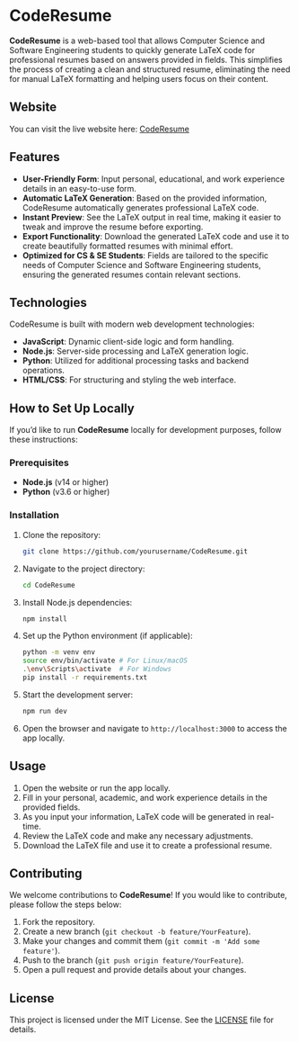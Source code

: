 # CodeResume

**CodeResume** is a web-based tool that allows Computer Science and Software Engineering students to quickly generate LaTeX code for professional resumes based on answers provided in fields. This simplifies the process of creating a clean and structured resume, eliminating the need for manual LaTeX formatting and helping users focus on their content.

## Website

You can visit the live website here: [CodeResume](https://coderesume-alpha-testing.vercel.app/)

## Features

- **User-Friendly Form**: Input personal, educational, and work experience details in an easy-to-use form.
- **Automatic LaTeX Generation**: Based on the provided information, CodeResume automatically generates professional LaTeX code.
- **Instant Preview**: See the LaTeX output in real time, making it easier to tweak and improve the resume before exporting.
- **Export Functionality**: Download the generated LaTeX code and use it to create beautifully formatted resumes with minimal effort.
- **Optimized for CS & SE Students**: Fields are tailored to the specific needs of Computer Science and Software Engineering students, ensuring the generated resumes contain relevant sections.

## Technologies

CodeResume is built with modern web development technologies:
- **JavaScript**: Dynamic client-side logic and form handling.
- **Node.js**: Server-side processing and LaTeX generation logic.
- **Python**: Utilized for additional processing tasks and backend operations.
- **HTML/CSS**: For structuring and styling the web interface.

## How to Set Up Locally

If you’d like to run **CodeResume** locally for development purposes, follow these instructions:

### Prerequisites
- **Node.js** (v14 or higher)
- **Python** (v3.6 or higher)

### Installation
1. Clone the repository:
    ```bash
    git clone https://github.com/yourusername/CodeResume.git
    ```

2. Navigate to the project directory:
    ```bash
    cd CodeResume
    ```

3. Install Node.js dependencies:
    ```bash
    npm install
    ```

4. Set up the Python environment (if applicable):
    ```bash
    python -m venv env
    source env/bin/activate # For Linux/macOS
    .\env\Scripts\activate  # For Windows
    pip install -r requirements.txt
    ```

5. Start the development server:
    ```bash
    npm run dev
    ```

6. Open the browser and navigate to `http://localhost:3000` to access the app locally.

## Usage

1. Open the website or run the app locally.
2. Fill in your personal, academic, and work experience details in the provided fields.
3. As you input your information, LaTeX code will be generated in real-time.
4. Review the LaTeX code and make any necessary adjustments.
5. Download the LaTeX file and use it to create a professional resume.

## Contributing

We welcome contributions to **CodeResume**! If you would like to contribute, please follow the steps below:
1. Fork the repository.
2. Create a new branch (`git checkout -b feature/YourFeature`).
3. Make your changes and commit them (`git commit -m 'Add some feature'`).
4. Push to the branch (`git push origin feature/YourFeature`).
5. Open a pull request and provide details about your changes.

## License

This project is licensed under the MIT License. See the [LICENSE](LICENSE) file for details.
